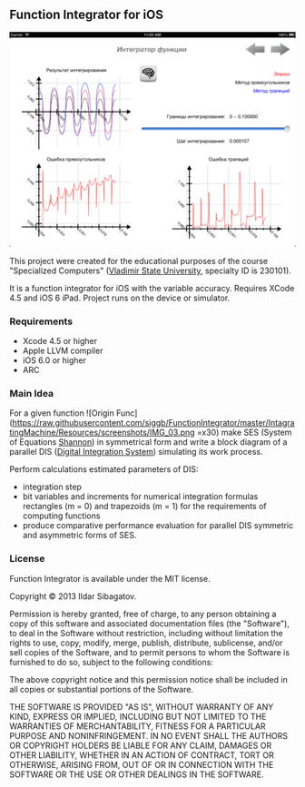 ## Function Integrator for iOS

![Second Page](https://raw.githubusercontent.com/siggb/FunctionIntegrator/master/IntagratingMachine/Resources/screenshots/IMG_01.png "Second Page")

This project were created for the educational purposes of the course "Specialized Computers" ([Vladimir State University](http://vlsu.ru), specialty ID is 230101).

It is a function integrator for iOS with the variable accuracy. Requires XCode 4.5 and iOS 6 iPad. Project runs on the device or simulator.

### Requirements

* Xcode 4.5 or higher
* Apple LLVM compiler
* iOS 6.0 or higher
* ARC

### Main Idea

For a given function ![Origin Func](https://raw.githubusercontent.com/siggb/FunctionIntegrator/master/IntagratingMachine/Resources/screenshots/IMG_03.png =x30) make SES (System of Equations [Shannon](http://en.wikipedia.org/wiki/Claude_Shannon)) in symmetrical form and write a block diagram of a parallel DIS ([Digital Integration System](http://en.wikipedia.org/wiki/Integrator)) simulating its work process.

Perform calculations estimated parameters of DIS:
* integration step
* bit variables and increments for numerical integration formulas rectangles (m = 0) and trapezoids (m = 1) for the requirements of computing functions
* produce comparative performance evaluation for parallel DIS symmetric and asymmetric forms of SES.

### License

Function Integrator is available under the MIT license.

Copyright © 2013 Ildar Sibagatov.

Permission is hereby granted, free of charge, to any person obtaining a copy of this software and associated documentation files (the "Software"), to deal in the Software without restriction, including without limitation the rights to use, copy, modify, merge, publish, distribute, sublicense, and/or sell copies of the Software, and to permit persons to whom the Software is furnished to do so, subject to the following conditions:

The above copyright notice and this permission notice shall be included in all copies or substantial portions of the Software.

THE SOFTWARE IS PROVIDED "AS IS", WITHOUT WARRANTY OF ANY KIND, EXPRESS OR IMPLIED, INCLUDING BUT NOT LIMITED TO THE WARRANTIES OF MERCHANTABILITY, FITNESS FOR A PARTICULAR PURPOSE AND NONINFRINGEMENT. IN NO EVENT SHALL THE AUTHORS OR COPYRIGHT HOLDERS BE LIABLE FOR ANY CLAIM, DAMAGES OR OTHER LIABILITY, WHETHER IN AN ACTION OF CONTRACT, TORT OR OTHERWISE, ARISING FROM, OUT OF OR IN CONNECTION WITH THE SOFTWARE OR THE USE OR OTHER DEALINGS IN THE SOFTWARE.
